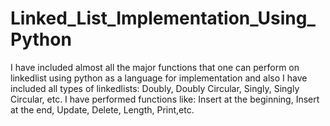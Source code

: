 # Linked_List_Implementation_Using_Python
I have included almost all the major functions that one can perform on linkedlist using python as a language for implementation and also I have included all types of linkedlists: Doubly, Doubly Circular, Singly, Singly Circular, etc. I have performed functions like: Insert at the beginning, Insert at the end, Update, Delete, Length, Print,etc.
